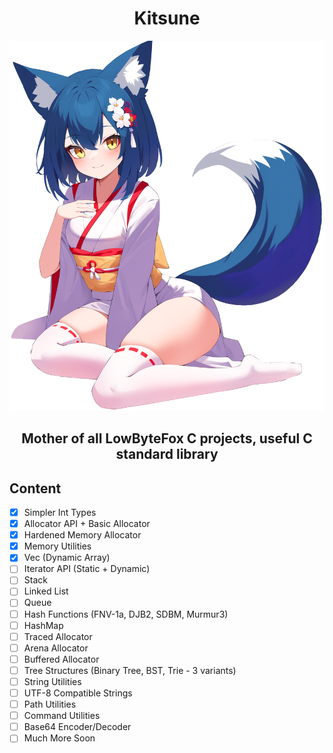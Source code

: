 <h1 align="center">Kitsune</h1>

<p align="center">
<img width="512" src="./character.png" />
</p>
<h3 align="center" style="font-size: 150%;">Mother of all LowByteFox C projects, useful C standard library</h3>

## Content
- [x] Simpler Int Types
- [x] Allocator API + Basic Allocator
- [x] Hardened Memory Allocator
- [x] Memory Utilities
- [x] Vec (Dynamic Array)
- [ ] Iterator API (Static + Dynamic)
- [ ] Stack
- [ ] Linked List
- [ ] Queue
- [ ] Hash Functions (FNV-1a, DJB2, SDBM, Murmur3)
- [ ] HashMap
- [ ] Traced Allocator
- [ ] Arena Allocator
- [ ] Buffered Allocator
- [ ] Tree Structures (Binary Tree, BST, Trie - 3 variants)
- [ ] String Utilities
- [ ] UTF-8 Compatible Strings
- [ ] Path Utilities
- [ ] Command Utilities
- [ ] Base64 Encoder/Decoder
- [ ] Much More Soon
